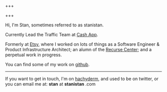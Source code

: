 +++

+++

Hi, I'm Stan, sometimes referred to as stanistan.

Currently Lead the Traffic Team at [Cash App].

Formerly at [Etsy], where I worked on lots of things as a
Software Engineer & Product Infrastructure Architect; an
alumn of the [Recurse Center]; and a perpetual work in progress.

You can find some of my work on [github].

---

If you want to get in touch, I'm on 
<a href="https://hackyderm.io/@stanistan" rel="me" target="_blank">hachyderm</a>, 
and used to be on twitter, or you can email me at: <span class="link-like">
    <strong>stan</strong> at <strong>stanistan</strong> .com
</span>

[Cash app]: https://cash.app
[Etsy]: https://www.etsy.com
[Recurse Center]: https://recurse.com
[github]: https://github.com/stanistan
[hachyderm]: https://hachyderm.io/@stanistan
